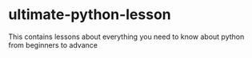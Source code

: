 # ultimate-python-lesson
This contains lessons about everything you need to know about python from beginners to advance
